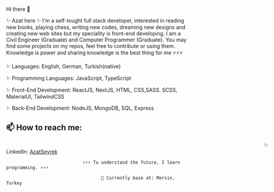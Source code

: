 Hi there 👋

✨ Azat here ✨ I'm a self-tought full stack developer, interested in reading new books, playing chess, writing new codes, dreaming new designs and creating new web sites but my speciality is front-end developing.
I am a Civil Engineer (Graduate) and Computer Programmer (Graduate).
You may find some projects on my repos, feel free to contribute or using them. Knowledge is power and sharing knowledge is the best thing for me ⚡⚡⚡

✨ Languages: English, German, Turkish(native)

✨ Programming Languages: JavaScript, TypeScript

✨ Front-End Development:  ReactJS, NextJS, HTML, CSS,SASS. SCSS, MaterialUI, TailwindCSS

✨ Back-End Development: NodeJS, MongoDB, SQL, Express

## 📫 How to reach me: <br>

<span style="margin-left:50em;" >✨ LinkedIn:</span> <a href='https://www.linkedin.com/in/azatseyrek/'>AzatSeyrek</a>

                                 ⚡⚡⚡ To understand the future, I learn programming. ⚡⚡⚡
                                        
                                        📍 Currently base at: Mersin, Turkey


